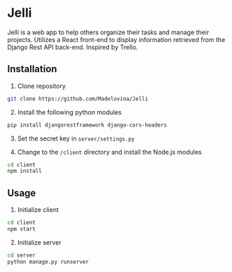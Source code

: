 # Jelli

Jelli is a web app to help others organize their tasks and manage their projects. Utilizes a React front-end to display information retrieved from the Django Rest API back-end. Inspired by Trello.

## Installation

1. Clone repository

```bash
git clone https://github.com/Madelovina/Jelli
```

2. Install the following python modules

```bash
pip install djangorestframework django-cors-headers
```

3. Set the secret key in `server/settings.py`

4. Change to the `/client` directory and install the Node.js modules

```bash
cd client
npm install
```

## Usage

1. Initialize client

```bash
cd client
npm start
```

2. Initialize server

```bash
cd server
python manage.py runserver
```